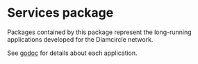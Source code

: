 # Services package

Packages contained by this package represent the long-running applications developed for the Diamcircle network.

See [godoc](https://godoc.org/github.com/diamcircle/go/services) for details about each application.
